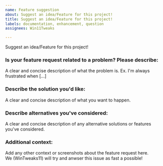 ```yaml
---
name: Feature suggestion
about: Suggest an idea/Feature for this project!
title: Suggest an idea/Feature for this project!
labels: documentation, enhancement, question
assignees: Win11Tweaks

---
```


Suggest an idea/Feature for this project!

### **Is your feature request related to a problem? Please describe:**
A clear and concise description of what the problem is. Ex. I'm always frustrated when [...]

### **Describe the solution you'd like:**
A clear and concise description of what you want to happen.

### **Describe alternatives you've considered:**
A clear and concise description of any alternative solutions or features you've considered.

### **Additional context:**
Add any other context or screenshots about the feature request here.
<br>
We (WinTweaks11) will try and anwser this issue as fast a possible!
